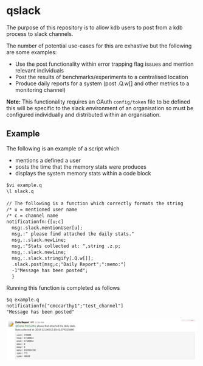 # qslack

The purpose of this repository is to allow kdb users to post from a kdb process to slack channels.

The number of potential use-cases for this are exhastive but the following are some examples:
- Use the post functionality within error trapping flag issues and mention relevant individuals
- Post the results of benchmarks/experiments to a centralised location
- Produce daily reports for a system (post .Q.w[] and other metrics to a monitoring channel)

**Note:** This functionality requires an OAuth `config/token` file to be defined this will be specific to the slack environment of an organisation so must be configured individually and distributed within an organisation. 

## Example

The following is an example of a script which 
- mentions a defined a user
- posts the time that the memory stats were produces
- displays the system memory stats within a code block

```
$vi example.q
\l slack.q

// The following is a function which correctly formats the string 
/* u = mentioned user name
/* c = channel name
notificationfn:{[u;c]
  msg:.slack.mentionUser[u];
  msg,:" please find attached the daily stats."
  msg,:.slack.newLine;
  msg,:"Stats collected at: ",string .z.p;
  msg,:.slack.newLine;
  msg,:.slack.stringify[.Q.w[]];  
  .slack.post[msg;c;"Daily Report";":memo:"]
  -1"Message has been posted";
  }
```

Running this function is completed as follows

```
$q example.q
notificationfn["cmccarthy1";"test_channel"]
"Message has been posted"
```

![Example Output](images/example_image.png?raw=true "Title")
